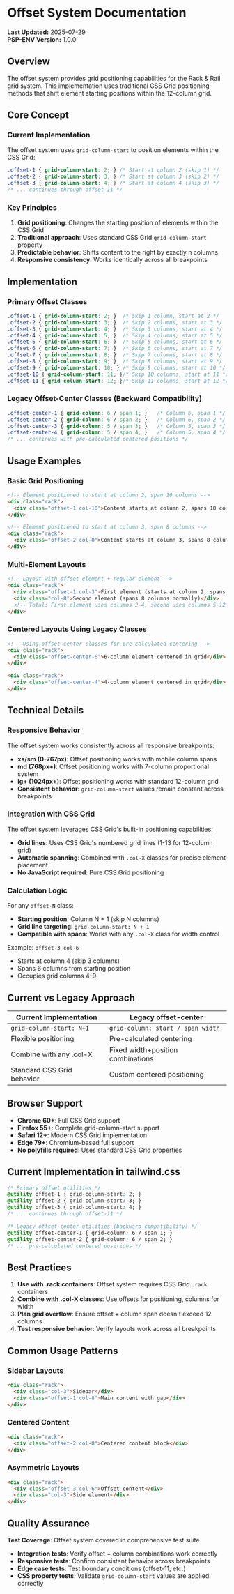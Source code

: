 # Offset System Documentation

**Last Updated:** 2025-07-29  
**PSP-ENV Version:** 1.0.0

## Overview

The offset system provides grid positioning capabilities for the Rack & Rail grid system. This implementation uses traditional CSS Grid positioning methods that shift element starting positions within the 12-column grid.

## Core Concept

### Current Implementation
The offset system uses `grid-column-start` to position elements within the CSS Grid:

```css
.offset-1 { grid-column-start: 2; } /* Start at column 2 (skip 1) */
.offset-2 { grid-column-start: 3; } /* Start at column 3 (skip 2) */
.offset-3 { grid-column-start: 4; } /* Start at column 4 (skip 3) */
/* ... continues through offset-11 */
```

### Key Principles
1. **Grid positioning**: Changes the starting position of elements within the CSS Grid
2. **Traditional approach**: Uses standard CSS Grid `grid-column-start` property
3. **Predictable behavior**: Shifts content to the right by exactly n columns
4. **Responsive consistency**: Works identically across all breakpoints

## Implementation

### Primary Offset Classes
```css
.offset-1 { grid-column-start: 2; }  /* Skip 1 column, start at 2 */
.offset-2 { grid-column-start: 3; }  /* Skip 2 columns, start at 3 */
.offset-3 { grid-column-start: 4; }  /* Skip 3 columns, start at 4 */
.offset-4 { grid-column-start: 5; }  /* Skip 4 columns, start at 5 */
.offset-5 { grid-column-start: 6; }  /* Skip 5 columns, start at 6 */
.offset-6 { grid-column-start: 7; }  /* Skip 6 columns, start at 7 */
.offset-7 { grid-column-start: 8; }  /* Skip 7 columns, start at 8 */
.offset-8 { grid-column-start: 9; }  /* Skip 8 columns, start at 9 */
.offset-9 { grid-column-start: 10; } /* Skip 9 columns, start at 10 */
.offset-10 { grid-column-start: 11; }/* Skip 10 columns, start at 11 */
.offset-11 { grid-column-start: 12; }/* Skip 11 columns, start at 12 */
```

### Legacy Offset-Center Classes (Backward Compatibility)
```css
.offset-center-1 { grid-column: 6 / span 1; }   /* Column 6, span 1 */
.offset-center-2 { grid-column: 6 / span 2; }   /* Column 6, span 2 */
.offset-center-3 { grid-column: 5 / span 3; }   /* Column 5, span 3 */
.offset-center-4 { grid-column: 5 / span 4; }   /* Column 5, span 4 */
/* ... continues with pre-calculated centered positions */
```

## Usage Examples

### Basic Grid Positioning
```html
<!-- Element positioned to start at column 2, span 10 columns -->
<div class="rack">
  <div class="offset-1 col-10">Content starts at column 2, spans 10 columns</div>
</div>

<!-- Element positioned to start at column 3, span 8 columns -->
<div class="rack">
  <div class="offset-2 col-8">Content starts at column 3, spans 8 columns</div>
</div>
```

### Multi-Element Layouts
```html
<!-- Layout with offset element + regular element -->
<div class="rack">
  <div class="offset-1 col-3">First element (starts at column 2, spans 3)</div>
  <div class="col-8">Second element (spans 8 columns normally)</div>
  <!-- Total: First element uses columns 2-4, second uses columns 5-12 -->
</div>
```

### Centered Layouts Using Legacy Classes
```html
<!-- Using offset-center classes for pre-calculated centering -->
<div class="rack">
  <div class="offset-center-6">6-column element centered in grid</div>
</div>

<div class="rack">
  <div class="offset-center-4">4-column element centered in grid</div>
</div>
```

## Technical Details

### Responsive Behavior
The offset system works consistently across all responsive breakpoints:
- **xs/sm (0-767px)**: Offset positioning works with mobile column spans
- **md (768px+)**: Offset positioning works with 7-column proportional system  
- **lg+ (1024px+)**: Offset positioning works with standard 12-column grid
- **Consistent behavior**: `grid-column-start` values remain constant across breakpoints

### Integration with CSS Grid
The offset system leverages CSS Grid's built-in positioning capabilities:
- **Grid lines**: Uses CSS Grid's numbered grid lines (1-13 for 12-column grid)
- **Automatic spanning**: Combined with `.col-X` classes for precise element placement
- **No JavaScript required**: Pure CSS Grid positioning

### Calculation Logic

For any `offset-N` class:
- **Starting position**: Column N + 1 (skip N columns)
- **Grid line targeting**: `grid-column-start: N + 1`
- **Compatible with spans**: Works with any `.col-X` class for width control

Example: `offset-3 col-6`
- Starts at column 4 (skip 3 columns)
- Spans 6 columns from starting position
- Occupies grid columns 4-9

## Current vs Legacy Approach

| Current Implementation | Legacy offset-center |
|----------------------|---------------------|
| `grid-column-start: N+1` | `grid-column: start / span width` |
| Flexible positioning | Pre-calculated centering |
| Combine with any .col-X | Fixed width+position combinations |
| Standard CSS Grid behavior | Custom centered positioning |

## Browser Support

- **Chrome 60+**: Full CSS Grid support
- **Firefox 55+**: Complete grid-column-start support
- **Safari 12+**: Modern CSS Grid implementation
- **Edge 79+**: Chromium-based full support
- **No polyfills required**: Uses standard CSS Grid properties

## Current Implementation in tailwind.css

```css
/* Primary offset utilities */
@utility offset-1 { grid-column-start: 2; }
@utility offset-2 { grid-column-start: 3; }
@utility offset-3 { grid-column-start: 4; }
/* ... continues through offset-11 */

/* Legacy offset-center utilities (backward compatibility) */
@utility offset-center-1 { grid-column: 6 / span 1; }
@utility offset-center-2 { grid-column: 6 / span 2; }
/* ... pre-calculated centered positions */
```

## Best Practices

1. **Use with .rack containers**: Offset system requires CSS Grid `.rack` containers
2. **Combine with .col-X classes**: Use offsets for positioning, columns for width
3. **Plan grid overflow**: Ensure offset + column span doesn't exceed 12 columns
4. **Test responsive behavior**: Verify layouts work across all breakpoints

## Common Usage Patterns

### Sidebar Layouts
```html
<div class="rack">
  <div class="col-3">Sidebar</div>
  <div class="offset-1 col-8">Main content with gap</div>
</div>
```

### Centered Content
```html
<div class="rack">
  <div class="offset-2 col-8">Centered content block</div>
</div>
```

### Asymmetric Layouts
```html
<div class="rack">
  <div class="offset-3 col-6">Offset content</div>
  <div class="col-3">Side element</div>
</div>
```

## Quality Assurance

**Test Coverage**: Offset system covered in comprehensive test suite
- **Integration tests**: Verify offset + column combinations work correctly
- **Responsive tests**: Confirm consistent behavior across breakpoints  
- **Edge case tests**: Test boundary conditions (offset-11, etc.)
- **CSS property tests**: Validate `grid-column-start` values are applied correctly